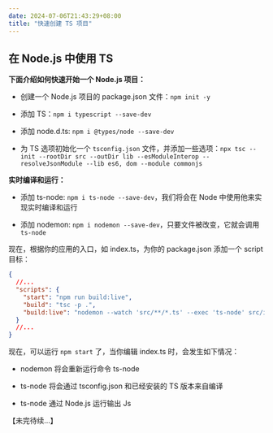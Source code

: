 ```yaml
---
date: 2024-07-06T21:43:29+08:00
title: "快速创建 TS 项目"
---
```


## 在 Node.js 中使用 TS

**下面介绍如何快速开始一个 Node.js 项目：**

- 创建一个 Node.js 项目的 package.json 文件：`npm init -y`

- 添加 TS：`npm i typescript --save-dev`

- 添加 node.d.ts: `npm i @types/node --save-dev`

- 为 TS 选项初始化一个 `tsconfig.json` 文件，并添加一些选项：`npx tsc --init --rootDir src --outDir lib --esModuleInterop --resolveJsonModule --lib es6, dom --module commonjs`

**实时编译和运行：**

- 添加 ts-node: `npm i ts-node --save-dev`，我们将会在 Node 中使用他来实现实时编译和运行

- 添加 nodemon: `npm i nodemon --save-dev`，只要文件被改变，它就会调用 `ts-node`

现在，根据你的应用的入口，如 index.ts，为你的 package.json 添加一个 script 目标：

```json
{
  //...
  "scripts": {
    "start": "npm run build:live",
    "build": "tsc -p .",
    "build:live": "nodemon --watch 'src/**/*.ts' --exec 'ts-node' src/index.ts"
  }
  //...
}
```

现在，可以运行 `npm start` 了，当你编辑 index.ts 时，会发生如下情况：

- nodemon 将会重新运行命令 ts-node

- ts-node 将会通过 tsconfig.json 和已经安装的 TS 版本来自编译

- ts-node 通过 Node.js 运行输出 Js

【未完待续...】